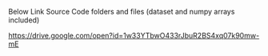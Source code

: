 Below Link Source Code folders and files (dataset and numpy arrays included) 

https://drive.google.com/open?id=1w33YTbwO433rJbuR2BS4xq07k90mw-mE
